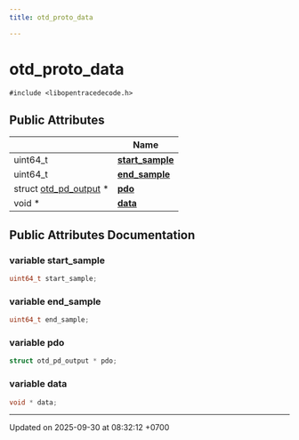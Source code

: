 ```yaml
---
title: otd_proto_data

---
```


# otd_proto_data






`#include <libopentracedecode.h>`

## Public Attributes

|                | Name           |
| -------------- | -------------- |
| uint64_t | **[start_sample](Classes/a00121.md#variable-start-sample)**  |
| uint64_t | **[end_sample](Classes/a00121.md#variable-end-sample)**  |
| struct [otd_pd_output](Classes/a00117.md) * | **[pdo](Classes/a00121.md#variable-pdo)**  |
| void * | **[data](Classes/a00121.md#variable-data)**  |

## Public Attributes Documentation

### variable start_sample

```cpp
uint64_t start_sample;
```


### variable end_sample

```cpp
uint64_t end_sample;
```


### variable pdo

```cpp
struct otd_pd_output * pdo;
```


### variable data

```cpp
void * data;
```


-------------------------------

Updated on 2025-09-30 at 08:32:12 +0700